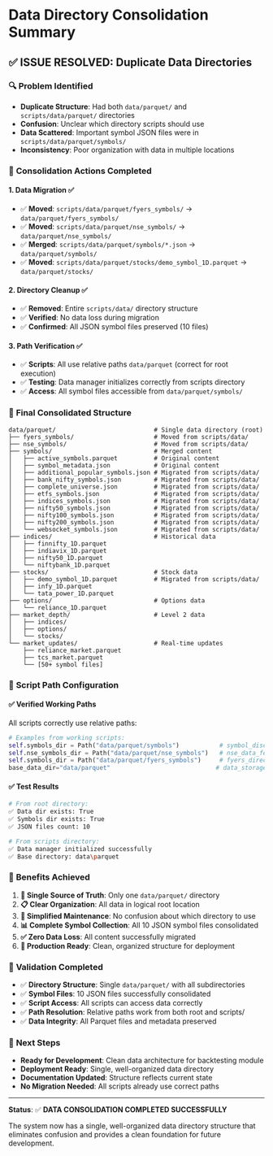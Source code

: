 # Data Directory Consolidation Summary

## ✅ **ISSUE RESOLVED: Duplicate Data Directories**

### 🔍 **Problem Identified**
- **Duplicate Structure**: Had both `data/parquet/` and `scripts/data/parquet/` directories
- **Confusion**: Unclear which directory scripts should use
- **Data Scattered**: Important symbol JSON files were in `scripts/data/parquet/symbols/`
- **Inconsistency**: Poor organization with data in multiple locations

### 🧹 **Consolidation Actions Completed**

#### 1. **Data Migration** ✅
- ✅ **Moved**: `scripts/data/parquet/fyers_symbols/` → `data/parquet/fyers_symbols/`
- ✅ **Moved**: `scripts/data/parquet/nse_symbols/` → `data/parquet/nse_symbols/`
- ✅ **Merged**: `scripts/data/parquet/symbols/*.json` → `data/parquet/symbols/`
- ✅ **Moved**: `scripts/data/parquet/stocks/demo_symbol_1D.parquet` → `data/parquet/stocks/`

#### 2. **Directory Cleanup** ✅
- ✅ **Removed**: Entire `scripts/data/` directory structure
- ✅ **Verified**: No data loss during migration
- ✅ **Confirmed**: All JSON symbol files preserved (10 files)

#### 3. **Path Verification** ✅
- ✅ **Scripts**: All use relative paths `data/parquet` (correct for root execution)
- ✅ **Testing**: Data manager initializes correctly from scripts directory
- ✅ **Access**: All symbol files accessible from `data/parquet/symbols/`

### 📁 **Final Consolidated Structure**

```
data/parquet/                           # Single data directory (root)
├── fyers_symbols/                      # Moved from scripts/data/
├── nse_symbols/                        # Moved from scripts/data/
├── symbols/                            # Merged content
│   ├── active_symbols.parquet          # Original content
│   ├── symbol_metadata.json            # Original content
│   ├── additional_popular_symbols.json # Migrated from scripts/data/
│   ├── bank_nifty_symbols.json         # Migrated from scripts/data/
│   ├── complete_universe.json          # Migrated from scripts/data/
│   ├── etfs_symbols.json               # Migrated from scripts/data/
│   ├── indices_symbols.json            # Migrated from scripts/data/
│   ├── nifty50_symbols.json            # Migrated from scripts/data/
│   ├── nifty100_symbols.json           # Migrated from scripts/data/
│   ├── nifty200_symbols.json           # Migrated from scripts/data/
│   └── websocket_symbols.json          # Migrated from scripts/data/
├── indices/                            # Historical data
│   ├── finnifty_1D.parquet
│   ├── indiavix_1D.parquet
│   ├── nifty50_1D.parquet
│   └── niftybank_1D.parquet
├── stocks/                             # Stock data
│   ├── demo_symbol_1D.parquet          # Migrated from scripts/data/
│   ├── infy_1D.parquet
│   └── tata_power_1D.parquet
├── options/                            # Options data
│   └── reliance_1D.parquet
├── market_depth/                       # Level 2 data
│   ├── indices/
│   ├── options/
│   └── stocks/
└── market_updates/                     # Real-time updates
    ├── reliance_market.parquet
    ├── tcs_market.parquet
    └── [50+ symbol files]
```

### 🔧 **Script Path Configuration**

#### ✅ **Verified Working Paths**
All scripts correctly use relative paths:
```python
# Examples from working scripts:
self.symbols_dir = Path("data/parquet/symbols")           # symbol_discovery.py
self.nse_symbols_dir = Path("data/parquet/nse_symbols")   # nse_data_fetcher.py
self.symbols_dir = Path("data/parquet/fyers_symbols")     # fyers_direct_discovery.py
base_data_dir="data/parquet"                             # data_storage.py
```

#### ✅ **Test Results**
```bash
# From root directory:
✅ Data dir exists: True
✅ Symbols dir exists: True  
✅ JSON files count: 10

# From scripts directory:
✅ Data manager initialized successfully
✅ Base directory: data\parquet
```

### 🎯 **Benefits Achieved**

1. **🎯 Single Source of Truth**: Only one `data/parquet/` directory
2. **📋 Clear Organization**: All data in logical root location
3. **🔧 Simplified Maintenance**: No confusion about which directory to use
4. **📊 Complete Symbol Collection**: All 10 JSON symbol files consolidated
5. **✅ Zero Data Loss**: All content successfully migrated
6. **🚀 Production Ready**: Clean, organized structure for deployment

### 🧪 **Validation Completed**

- ✅ **Directory Structure**: Single `data/parquet/` with all subdirectories
- ✅ **Symbol Files**: 10 JSON files successfully consolidated
- ✅ **Script Access**: All scripts can access data correctly
- ✅ **Path Resolution**: Relative paths work from both root and scripts/
- ✅ **Data Integrity**: All Parquet files and metadata preserved

### 🚀 **Next Steps**

- **Ready for Development**: Clean data architecture for backtesting module
- **Deployment Ready**: Single, well-organized data directory
- **Documentation Updated**: Structure reflects current state
- **No Migration Needed**: All scripts already use correct paths

---

**Status**: ✅ **DATA CONSOLIDATION COMPLETED SUCCESSFULLY**

The system now has a single, well-organized data directory structure that eliminates confusion and provides a clean foundation for future development.